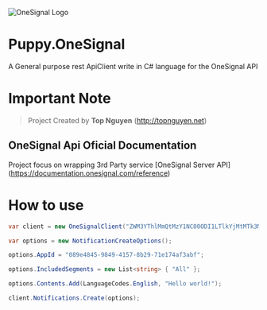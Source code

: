 ﻿![OneSignal Logo](https://onesignal.com/assets/common/logo_onesignal_color.png)
# Puppy.OneSignal
A General purpose rest ApiClient write in C# language for the OneSignal API

# Important Note
> Project Created by **Top Nguyen** (http://topnguyen.net)

## OneSignal Api Oficial Documentation
Project focus on wrapping 3rd Party service
[OneSignal Server API] (https://documentation.onesignal.com/reference)

# How to use
```csharp
var client = new OneSignalClient("ZWM3YThlMmQtMzY1NC00ODI1LTlkYjMtMTk3MzI2OTQzMjVh");

var options = new NotificationCreateOptions();

options.AppId = "089e4845-9849-4157-8b29-71e174af3abf";

options.IncludedSegments = new List<string> { "All" };

options.Contents.Add(LanguageCodes.English, "Hello world!");

client.Notifications.Create(options);
```
